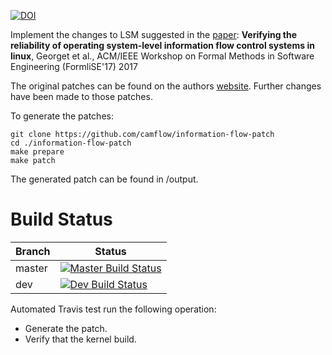 [![DOI](https://zenodo.org/badge/93554733.svg)](https://zenodo.org/badge/latestdoi/93554733)

Implement the changes to LSM suggested in the [paper](http://dl.acm.org/citation.cfm?id=3101295):
**Verifying the reliability of operating system-level information flow control systems in linux**, Georget et al., ACM/IEEE Workshop on Formal Methods in Software Engineering (FormliSE'17) 2017

The original patches can be found on the authors [website](http://kayrebt.gforge.inria.fr/pathexaminer.html). Further changes have been made to those patches.

To generate the patches:
```
git clone https://github.com/camflow/information-flow-patch
cd ./information-flow-patch
make prepare
make patch
```

The generated patch can be found in /output.

# Build Status

| Branch | Status                                                                                  |
|--------|-----------------------------------------------------------------------------------------|
| master | [![Master Build Status](https://api.travis-ci.org/CamFlow/information-flow-patch.svg?branch=master)](https://travis-ci.org/CamFlow/information-flow-patch/branches)  |
| dev    | [![Dev Build Status](https://api.travis-ci.org/CamFlow/information-flow-patch.svg?branch=dev)](https://travis-ci.org/CamFlow/information-flow-patch/branches)      |

Automated Travis test run the following operation:
- Generate the patch.
- Verify that the kernel build.
